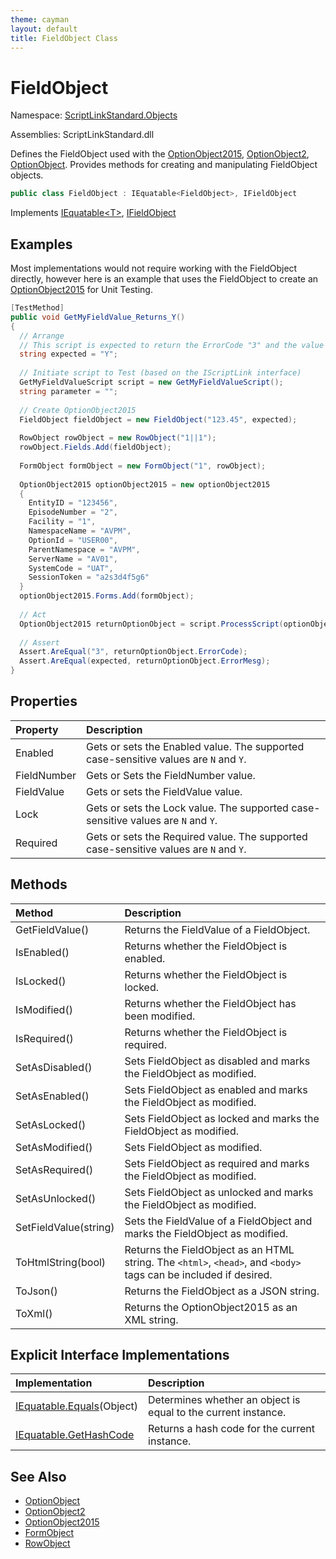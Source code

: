 ```yaml
---
theme: cayman
layout: default
title: FieldObject Class
---
```


# FieldObject

Namespace: [ScriptLinkStandard.Objects](./)

Assemblies: ScriptLinkStandard.dll

Defines the FieldObject used with the [OptionObject2015](./optionobject2015.md), [OptionObject2](./optionobject2.md), [OptionObject](./optionobject.md). Provides methods for creating and manipulating FieldObject objects.

``` c#
public class FieldObject : IEquatable<FieldObject>, IFieldObject
```

Implements [IEquatable&lt;T&gt;](https://docs.microsoft.com/en-us/dotnet/api/system.iequatable-1?view=netstandard-1.1), [IFieldObject](/docs/api/scriptlinkstandard.interfaces/ifieldobject.md)

## Examples

Most implementations would not require working with the FieldObject directly, however here is an example that uses the FieldObject to create an [OptionObject2015](./optionobject2015.md) for Unit Testing.

``` c#
[TestMethod]
public void GetMyFieldValue_Returns_Y()
{
  // Arrange
  // This script is expected to return the ErrorCode "3" and the value "Y" in the ErrorMesg.
  string expected = "Y";
  
  // Initiate script to Test (based on the IScriptLink interface)
  GetMyFieldValueScript script = new GetMyFieldValueScript();
  string parameter = "";
  
  // Create OptionObject2015
  FieldObject fieldObject = new FieldObject("123.45", expected);
  
  RowObject rowObject = new RowObject("1||1");
  rowObject.Fields.Add(fieldObject);
  
  FormObject formObject = new FormObject("1", rowObject);
  
  OptionObject2015 optionObject2015 = new optionObject2015
  {
    EntityID = "123456",
    EpisodeNumber = "2",
    Facility = "1",
    NamespaceName = "AVPM",
    OptionId = "USER00",
    ParentNamespace = "AVPM",
    ServerName = "AV01",
    SystemCode = "UAT",
    SessionToken = "a2s3d4f5g6"
  }
  optionObject2015.Forms.Add(formObject);
  
  // Act
  OptionObject2015 returnOptionObject = script.ProcessScript(optionObject, parameter);
  
  // Assert
  Assert.AreEqual("3", returnOptionObject.ErrorCode);
  Assert.AreEqual(expected, returnOptionObject.ErrorMesg);
}
```

## Properties

| Property        | Description |
|:----------------|:------------|
| Enabled         | Gets or sets the Enabled value. The supported case-sensitive values are `N` and `Y`. |
| FieldNumber     | Gets or Sets the FieldNumber value. |
| FieldValue      | Gets or sets the FieldValue value. |
| Lock            | Gets or sets the Lock value. The supported case-sensitive values are `N` and `Y`. |
| Required        | Gets or sets the Required value. The supported case-sensitive values are `N` and `Y`. |

## Methods

| Method        | Description |
|:----------------|:------------|
| GetFieldValue() | Returns the FieldValue of a FieldObject. |
| IsEnabled() | Returns whether the FieldObject is enabled. |
| IsLocked() | Returns whether the FieldObject is locked. |
| IsModified() | Returns whether the FieldObject has been modified. |
| IsRequired() | Returns whether the FieldObject is required. | 
| SetAsDisabled() | Sets FieldObject as disabled and marks the FieldObject as modified. |
| SetAsEnabled() | Sets FieldObject as enabled and marks the FieldObject as modified. |
| SetAsLocked() | Sets FieldObject as locked and marks the FieldObject as modified. |
| SetAsModified() | Sets FieldObject as modified. |
| SetAsRequired() | Sets FieldObject as required and marks the FieldObject as modified. |
| SetAsUnlocked() | Sets FieldObject as unlocked and marks the FieldObject as modified. |
| SetFieldValue(string) | Sets the FieldValue of a FieldObject and marks the FieldObject as modified. |
| ToHtmlString(bool) | Returns the FieldObject as an HTML string. The `<html>`, `<head>`, and `<body>` tags can be included if desired. |
| ToJson() | Returns the FieldObject as a JSON string. |
| ToXml() | Returns the OptionObject2015 as an XML string. |

## Explicit Interface Implementations

| Implementation                                                                                                           | Description                                                    |
|:-------------------------------------------------------------------------------------------------------------------------|:---------------------------------------------------------------|
| [IEquatable.Equals](https://docs.microsoft.com/en-us/dotnet/api/system.iequatable-1.equals?view=netstandard-1.1)(Object) | Determines whether an object is equal to the current instance. |
| [IEquatable.GetHashCode](https://docs.microsoft.com/en-us/dotnet/api/system.iequatable-1?view=netstandard-1.1)           | Returns a hash code for the current instance.                  |

## See Also

* [OptionObject](./optionobject.md)
* [OptionObject2](./optionobject2.md)
* [OptionObject2015](./optionobject2015.md)
* [FormObject](./formobject.md)
* [RowObject](./rowobject.md)
